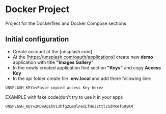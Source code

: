 # Docker Project

Project for the Dockerfiles and Docker Compose sections

## Initial configuration

- Create account at the [unsplash.com]
- At the [https://unsplash.com/oauth/applications] create new **demo** application with title **"Images Gallery"**
- In the newly created application find section **"Keys"** and copy **Access Key**
- In the api folder create file **.env.local** and add there following line:

```
UNSPLASH_KEY=<Paste copied access Key here>
```

EXAMPLE with fake code(don't try to use it in your app):

```
UNSPLASH_KEY=2MJvApIkV13hfg2LmQlneILfHoJ2ttlzSdPKefGOyKM
```
